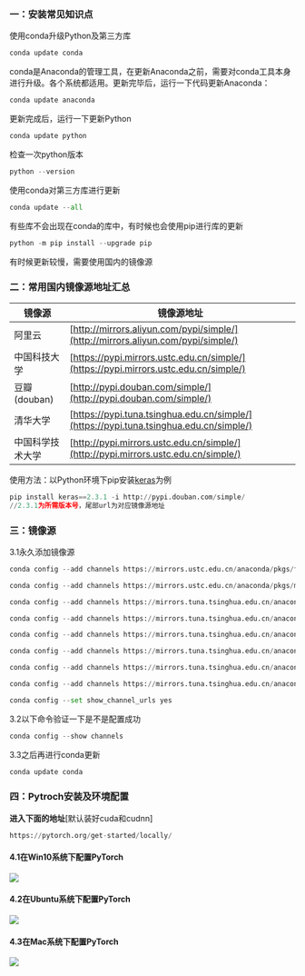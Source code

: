 ### 一：安装常见知识点

使用conda升级Python及第三方库

```Python
conda update conda
```

conda是Anaconda的管理工具，在更新Anaconda之前，需要对conda工具本身进行升级。各个系统都适用。更新完毕后，运行一下代码更新Anaconda：

```Python
conda update anaconda
```

更新完成后，运行一下更新Python

```Python
conda update python
```

检查一次python版本

```Python
python --version

```

 使用conda对第三方库进行更新

```Python
conda update --all
```

有些库不会出现在conda的库中，有时候也会使用pip进行库的更新

```Python
python -m pip install --upgrade pip
```

有时候更新较慢，需要使用国内的镜像源

### 二：常用国内镜像源地址汇总

|镜像源|镜像源地址|
|-|-|
|阿里云|[http://mirrors.aliyun.com/pypi/simple/](http://mirrors.aliyun.com/pypi/simple/)|
|中国科技大学|[https://pypi.mirrors.ustc.edu.cn/simple/](https://pypi.mirrors.ustc.edu.cn/simple/)|
|豆瓣(douban)|[http://pypi.douban.com/simple/](http://pypi.douban.com/simple/)|
|清华大学|[https://pypi.tuna.tsinghua.edu.cn/simple/](https://pypi.tuna.tsinghua.edu.cn/simple/)|
|中国科学技术大学|[http://pypi.mirrors.ustc.edu.cn/simple/](http://pypi.mirrors.ustc.edu.cn/simple/)|


使用方法：以Python环境下pip安装[keras](https://so.csdn.net/so/search?q=keras&spm=1001.2101.3001.7020)为例

```Python
pip install keras==2.3.1 -i http://pypi.douban.com/simple/
//2.3.1为所需版本号，尾部url为对应镜像源地址

```

### 三：镜像源

3.1永久添加镜像源

```Python
conda config --add channels https://mirrors.ustc.edu.cn/anaconda/pkgs/free/

conda config --add channels https://mirrors.ustc.edu.cn/anaconda/pkgs/main/

conda config --add channels https://mirrors.tuna.tsinghua.edu.cn/anaconda/pkgs/free/

conda config --add channels https://mirrors.tuna.tsinghua.edu.cn/anaconda/pkgs/main

conda config --add channels https://mirrors.tuna.tsinghua.edu.cn/anaconda/pkgs/free

conda config --add channels https://mirrors.tuna.tsinghua.edu.cn/anaconda/pkgs/r

conda config --add channels https://mirrors.tuna.tsinghua.edu.cn/anaconda/pkgs/pro

conda config --add channels https://mirrors.tuna.tsinghua.edu.cn/anaconda/pkgs/msys2

conda config --set show_channel_urls yes

```

3.2以下命令验证一下是不是配置成功

```Python
conda config --show channels

```

3.3之后再进行conda更新

```Python
conda update conda

```

### 四：Pytroch安装及环境配置

**进入下面的地址**[默认装好cuda和cudnn]

```Python
https://pytorch.org/get-started/locally/
```

#### 4.1在Win10系统下配置PyTorch

![](https://secure2.wostatic.cn/static/3rJCdxLNmsTEos5BgxzYtm/image.png?auth_key=1669193354-oEYPLA5qQ3zRHY1zr7xK5X-0-f1b471b5446f38731dfe8dde23aa7a5a)

#### 4.2在Ubuntu系统下配置PyTorch

![](https://secure2.wostatic.cn/static/cAhiframTyAzMQxVEqFFBk/image.png?auth_key=1669193401-puJsCkDmAEDEC4keWXsg3Q-0-f6aaa64b55bf1c9073ac2b0a973d9e41)

#### 4.3在Mac系统下配置PyTorch

![](https://secure2.wostatic.cn/static/8DNMVqLSMjZgSM3SR7MA2X/image.png?auth_key=1669193442-k2RaiS5SXckE1osoNMAiK3-0-91b5aa18abfddd2e17c844de7362506f)
